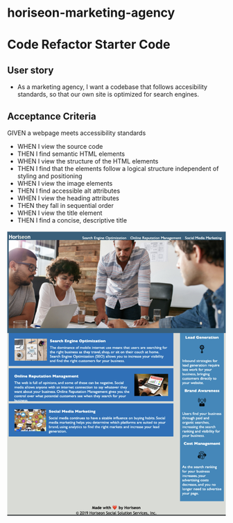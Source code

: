 # horiseon-marketing-agency
# Code Refactor Starter Code

## User story

* As a marketing agency, I want a codebase that follows accesibility standards, so that our own site is optimized for search engines.

## Acceptance Criteria 

GIVEN a webpage meets accessibility standards
* WHEN I view the source code
* THEN I find semantic HTML elements
* WHEN I view the structure of the HTML elements
* THEN I find that the elements follow a logical structure independent of styling and positioning
* WHEN I view the image elements
* THEN I find accessible alt attributes
* WHEN I view the heading attributes
* THEN they fall in sequential order
* WHEN I view the title element
* THEN I find a concise, descriptive title

![Screenshot](./assets/images/IMG_0702.jpeg)
